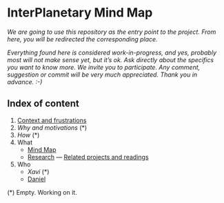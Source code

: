 # InterPlanetary Mind Map

*We are going to use this repository as the entry point to the project. From here, you will be redirected the corresponding place.*

*Everything found here is considered work-in-progress, and yes, probably most will not make sense yet, but it’s ok. Ask directly about the specifics you want to know more. We invite you to participate. Any comment, suggestion or commit will be very much appreciated. Thank you in advance. :-)*

## Index of content

1. [Context and frustrations](https://github.com/interplanetarymindmap/index/blob/master/context.md) 
1. *Why and motivations* (*)
1. *How* (*)
1. What
    - [Mind Map](https://github.com/interplanetarymindmap/mind-map) 
    - [Research](https://github.com/interplanetarymindmap/research) — [Related projects and readings](https://github.com/interplanetarymindmap/research/issues/1)
1. Who
    - *Xavi* (*)
    - [Daniel](https://github.com/interplanetarymindmap/index/tree/master/daniel)

(*) Empty. Working on it.